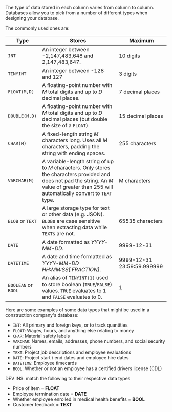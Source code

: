 The type of data stored in each column varies from column to column. Databases allow you to pick from a number of different types when designing your database.

The commonly used ones are:

| Type                | Stores                                                       | Maximum                    |
| ------------------- | ------------------------------------------------------------ | -------------------------- |
| `INT`               | An integer between -2,147,483,648 and  2,147,483,647.        | 10 digits                  |
| `TINYINT`           | An integer between -128 and 127                              | 3 digits                   |
| ``FLOAT(M,D)``      | A floating-point number with *M* total digits and up to *D* decimal places. | 7 decimal places           |
| ``DOUBLE(M,D)``     | A floating-point number with *M* total digits and up to *D* decimal places (but double the size of a `FLOAT`) | 15 decimal places          |
| `CHAR(M)`           | A fixed-length string *M* characters long. Uses all *M* characters, padding the string with ending spaces. | 255 characters             |
| `VARCHAR(M)`        | A variable-length string of up to *M* characters. Only stores the characters provided and does not pad the string. An *M* value of greater than 255 will automatically convert to `TEXT` type. | M characters               |
| `BLOB` or `TEXT`    | A large storage type for text or other data (e.g. JSON). `BLOB`s are case sensitive when extracting data while `TEXT`s are not. | 65535 characters           |
| `DATE`              | A date formatted as _YYYY-MM-DD_.                            | 9999-12-31                 |
| `DATETIME`          | A date and time formatted as _YYYY-MM-DD HH:MM:SS[.FRACTION]_. | 9999-12-31 23:59:59.999999 |
| `BOOLEAN` or `BOOL` | An alias of `TINYINT(1)` used to store boolean (`TRUE`/`FALSE`) values. `TRUE` evaluates to 1 and `FALSE` evaluates to 0. | 1                          |

Here are some examples of some data types that might be used in a construction company's database:

* `INT`: All primary and foreign keys, or to track quantities
* `FLOAT`: Wages, hours, and anything else relating to money
* `CHAR`: Material safety labels
* `VARCHAR`: Names, emails, addresses, phone numbers, and social security numbers
* `TEXT`: Project job descriptions and employee evaluations
* `DATE`: Project start / end dates and employee hire dates
* `DATETIME`: Employee timecards
* `BOOL`: Whether or not an employee has a certified drivers license (CDL)

DEV INS: match the following to their respective data types

- Price of item = **FLOAT**
- Employee termination date = **DATE**
- Whether employee enrolled in medical health benefits = **BOOL** 
- Customer feedback = **TEXT** 